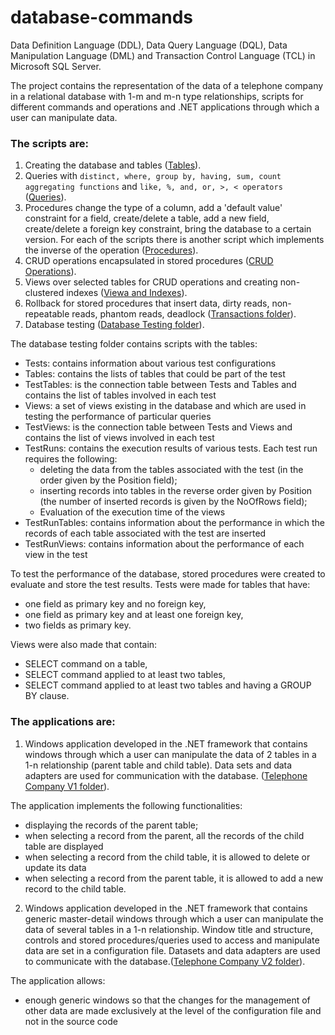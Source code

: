 # database-commands
Data Definition Language (DDL), Data Query Language (DQL), Data Manipulation Language (DML) and Transaction Control Language (TCL) in Microsoft SQL Server.

The project contains the representation of the data of a telephone company in a relational database with 1-m and m-n type relationships, scripts for different commands and operations and .NET applications through which a user can manipulate data.

### The scripts are:
1. Creating the database and tables ([Tables](https://github.com/Iri25/db-sql-Iri25/blob/main/Tables.sql)).
2. Queries with `distinct, where, group by, having, sum, count aggregating functions` and `like, %, and, or, >, < operators` ([Queries](https://github.com/Iri25/db-sql-Iri25/blob/main/Queries.sql)).
3. Procedures change the type of a column, add a 'default value' constraint for a field, create/delete a table, add a new field, create/delete a foreign key constraint, bring the database to a certain version. For each of the scripts there is another script which
implements the inverse of the operation ([Procedures](https://github.com/Iri25/db-sql-Iri25/blob/main/Procedures.sql)).
4. CRUD operations encapsulated in stored procedures ([CRUD Operations](https://github.com/Iri25/db-sql-Iri25/blob/main/CRUD%20Operations.sql)).
5. Views over selected tables for CRUD operations and creating non-clustered indexes ([Viewa and Indexes](https://github.com/Iri25/db-sql-Iri25/blob/main/Views%20and%20Indexes.sql)).
6. Rollback for stored procedures that insert data, dirty reads, non-repeatable reads, phantom reads, deadlock ([Transactions folder](https://github.com/Iri25/database-commands/blob/main/Transactions)).
11. Database testing ([Database Testing folder](https://github.com/Iri25/db-sql-Iri25/tree/main/Database%20Testing)).

The database testing folder contains scripts with the tables:
- Tests: contains information about various test configurations
- Tables: contains the lists of tables that could be part of the test
- TestTables: is the connection table between Tests and Tables and contains the list of tables involved in each test
- Views: a set of views existing in the database and which are used in testing the performance of particular queries
- TestViews: is the connection table between Tests and Views and contains the list of views involved in each test
- TestRuns: contains the execution results of various tests. Each test run requires the following:
  - deleting the data from the tables associated with the test (in the order given by the Position field);
  - inserting records into tables in the reverse order given by Position (the number of inserted records is given by the NoOfRows field);
  - Evaluation of the execution time of the views
- TestRunTables: contains information about the performance in which the records of each table associated with the test are inserted
- TestRunViews: contains information about the performance of each view in the test

To test the performance of the database, stored procedures were created to evaluate and store the test results. Tests were made for tables that have:
- one field as primary key and no foreign key,
- one field as primary key and at least one foreign key,
- two fields as primary key.

Views were also made that contain:
- SELECT command on a table,
- SELECT command applied to at least two tables,
- SELECT command applied to at least two tables and having a GROUP BY clause.

### The applications are:
1. Windows application developed in the .NET framework that contains windows through which a user can manipulate the data of 2 tables in a 1-n relationship (parent table and child table). Data sets and data adapters are used for communication with the database. ([Telephone Company V1 folder](https://github.com/Iri25/database-commands/tree/main/Telephone%20Company%20V1)).

The application implements the following functionalities:
  - displaying the records of the parent table;
  - when selecting a record from the parent, all the records of the child table are displayed
  - when selecting a record from the child table, it is allowed to delete or update its data
  - when selecting a record from the parent table, it is allowed to add a new record to the child table.


2. Windows application developed in the .NET framework that contains generic master-detail windows through which a user can manipulate the data of several tables in a 1-n relationship. Window title and structure, controls and stored procedures/queries used to access and manipulate data are set in a configuration file. Datasets and data adapters are used to communicate with the database.([Telephone Company V2 folder](https://github.com/Iri25/database-commands/tree/main/Telephone%20Company%20V2)).

The application allows:
- enough generic windows so that the changes for the management of other data are made exclusively at the level of the configuration file and not in the source code
